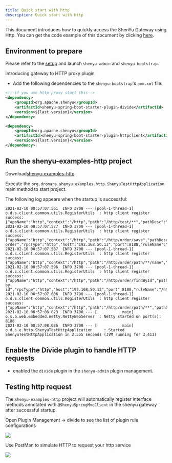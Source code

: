 ```yaml
---
title: Quick start with http
description: Quick start with http
---
```


This document introduces how to quickly access the ShenYu Gateway using Http. You can get the code example of this document by clicking [here](https://github.com/apache/incubator-shenyu/tree/master/shenyu-examples/shenyu-examples-http).

## Environment to prepare

Please refer to the [setup](../shenyu-set-up) and launch `shenyu-admin` and `shenyu-bootstrap`.

Introducing gateway to HTTP proxy plugin

* Add the following dependencies to the `shenyu-bootstrap`'s `pom.xml` file:

```xml
<!--if you use http proxy start this-->
<dependency>
    <groupId>org.apache.shenyu</groupId>
    <artifactId>shenyu-spring-boot-starter-plugin-divide</artifactId>
    <version>${last.version}</version>
</dependency>

<dependency>
    <groupId>org.apache.shenyu</groupId>
    <artifactId>shenyu-spring-boot-starter-plugin-httpclient</artifactId>
    <version>${last.version}</version>
</dependency>
```

## Run the shenyu-examples-http project

Download[shenyu-examples-http](https://github.com/apache/incubator-shenyu/tree/master/shenyu-examples/shenyu-examples-http)

Execute the `org.dromara.shenyu.examples.http.ShenyuTestHttpApplication` main method to start project.

The following log appears when the startup is successful:
```shell
2021-02-10 00:57:07.561  INFO 3700 --- [pool-1-thread-1] o.d.s.client.common.utils.RegisterUtils  : http client register success: {"appName":"http","context":"/http","path":"/http/test/**","pathDesc":"","rpcType":"http","host":"192.168.50.13","port":8188,"ruleName":"/http/test/**","enabled":true,"registerMetaData":false} 
2021-02-10 00:57:07.577  INFO 3700 --- [pool-1-thread-1] o.d.s.client.common.utils.RegisterUtils  : http client register success: {"appName":"http","context":"/http","path":"/http/order/save","pathDesc":"Save order","rpcType":"http","host":"192.168.50.13","port":8188,"ruleName":"/http/order/save","enabled":true,"registerMetaData":false} 
2021-02-10 00:57:07.587  INFO 3700 --- [pool-1-thread-1] o.d.s.client.common.utils.RegisterUtils  : http client register success: {"appName":"http","context":"/http","path":"/http/order/path/**/name","pathDesc":"","rpcType":"http","host":"192.168.50.13","port":8188,"ruleName":"/http/order/path/**/name","enabled":true,"registerMetaData":false} 
2021-02-10 00:57:07.596  INFO 3700 --- [pool-1-thread-1] o.d.s.client.common.utils.RegisterUtils  : http client register success: {"appName":"http","context":"/http","path":"/http/order/findById","pathDesc":"Find by id","rpcType":"http","host":"192.168.50.13","port":8188,"ruleName":"/http/order/findById","enabled":true,"registerMetaData":false} 
2021-02-10 00:57:07.606  INFO 3700 --- [pool-1-thread-1] o.d.s.client.common.utils.RegisterUtils  : http client register success: {"appName":"http","context":"/http","path":"/http/order/path/**","pathDesc":"","rpcType":"http","host":"192.168.50.13","port":8188,"ruleName":"/http/order/path/**","enabled":true,"registerMetaData":false} 
2021-02-10 00:57:08.023  INFO 3700 --- [           main] o.s.b.web.embedded.netty.NettyWebServer  : Netty started on port(s): 8188
2021-02-10 00:57:08.026  INFO 3700 --- [           main] o.d.s.e.http.ShenyuTestHttpApplication     : Started ShenyuTestHttpApplication in 2.555 seconds (JVM running for 3.411) 
```

## Enable the Divide plugin to handle HTTP requests

* enabled the `divide` plugin in the `shenyu-admin` plugin management.

## Testing http request

The `shenyu-examples-http` project will automatically register interface methods annotated with `@ShenyuSpringMvcClient` in the shenyu gateway after successful startup.

Open Plugin Management -> divide to see the list of plugin rule configurations

![](/img/shenyu/quick-start/http/rule-list.png)

Use PostMan to simulate HTTP to request your http service

![](/img/shenyu/quick-start/http/postman-test.png)
